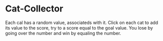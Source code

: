 # Cat-Collector
Each cal has a random value, associateds with it. Click on each cat to add its value to the score, try to a score equal to the goal value. You lose by going over the number and win by equaling the number.
